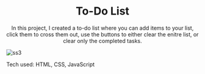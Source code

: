 <h1 align="center"> To-Do List </h1>
<p align="center"> In this project, I created a to-do list where you can add  items to your list, click them to cross them out,  use the buttons to either clear the enitre list, or clear only the completed tasks.</p>

![ss3](https://user-images.githubusercontent.com/101954954/172290216-ffa28227-f9d6-4870-b700-a52e6602c040.png)

Tech used: HTML, CSS, JavaScript
